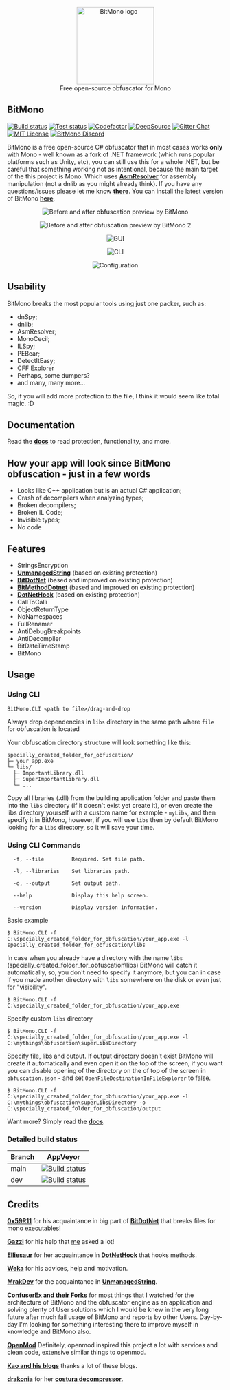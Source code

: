 <p align="center">
  <img src="https://raw.githubusercontent.com/sunnamed434/BitMono/main/resources/logo/BitMonoLogo.png" alt="BitMono logo" width="180" /><br>
  Free open-source obfuscator for Mono<br>
</p>

## BitMono
[![Build status][image_appveyor_main]][appveyor_main_build]
[![Test status][image_test]][test]
[![Codefactor][image_codefactor]][codefactor]
[![DeepSource][image_deepsource]][deepsource]
[![Gitter Chat][image_gitter]][gitter]
[![MIT License][image_license]][license]
[![BitMono Discord][image_bitmono_discord]][bitmono_discord]

BitMono is a free open-source C# obfuscator that in most cases works **only** with Mono - well known as a fork of .NET framework (which runs popular platforms such as Unity, etc), you can still use this for a whole .NET, but be careful that something working not as intentional, because the main target of the this project is Mono. Which uses **[AsmResolver][asmresolver]** for assembly manipulation (not a dnlib as you might already think). If you have any questions/issues please let me know **[there][bitmono_issues]**. You can install the latest version of BitMono **[here][bitmono_releases]**.

<p align="center">
<img src="https://raw.githubusercontent.com/sunnamed434/BitMono/main/resources/images/preview/before-after.png"
  alt="Before and after obfuscation preview by BitMono">
</p>

<p align="center">
<img src="https://raw.githubusercontent.com/sunnamed434/BitMono/main/resources/images/preview/before-after-2.png"
  alt="Before and after obfuscation preview by BitMono 2">
</p>

<p align="center">
<img src="https://raw.githubusercontent.com/sunnamed434/BitMono/main/resources/images/preview/GUI.png"
  alt="GUI">
</p>

<p align="center">
<img src="https://raw.githubusercontent.com/sunnamed434/BitMono/main/resources/images/preview/CLI.png"
  alt="CLI">
</p>

<p align="center">
<img src="https://raw.githubusercontent.com/sunnamed434/BitMono/main/resources/images/preview/configuration.png"
  alt="Configuration">
</p>

## Usability
BitMono breaks the most popular tools using just one packer, such as:
- dnSpy;
- dnlib;
- AsmResolver;
- MonoCecil;
- ILSpy;
- PEBear;
- DetectItEasy;
- CFF Explorer
- Perhaps, some dumpers?
- and many, many more...

So, if you will add more protection to the file, I think it would seem like total magic. :D

## Documentation
Read the **[docs][bitmono_docs]** to read protection, functionality, and more.

## How your app will look since BitMono obfuscation - just in a few words
* Looks like C++ application but is an actual C# application;
* Crash of decompilers when analyzing types;
* Broken decompilers;
* Broken IL Code;
* Invisible types;
* No code

## Features
* StringsEncryption
* **[UnmanagedString][unmanagedstring_source]** (based on existing protection)
* **[BitDotNet][bitdotnet_source]** (based and improved on existing protection)
* **[BitMethodDotnet][bitmethoddotnet_source]** (based and improved on existing protection)
* **[DotNetHook][dotnethook_source]** (based on existing protection)
* CallToCalli
* ObjectReturnType
* NoNamespaces
* FullRenamer
* AntiDebugBreakpoints
* AntiDecompiler
* BitDateTimeStamp
* BitMono

## Usage

### Using CLI
`BitMono.CLI <path to file>/drag-and-drop`

Always drop dependencies in `libs` directory in the same path where `file` for obfuscation is located

Your obfuscation directory structure will look something like this:
```
specially_created_folder_for_obfuscation/
├─ your_app.exe
└─ libs/
  ├─ ImportantLibrary.dll
  ├─ SuperImportantLibrary.dll
  └─ ...
```

Copy all libraries (.dll) from the building application folder and paste them into the `libs` directory (if it doesn't exist yet create it), or even create the libs directory yourself with a custom name for example - `myLibs`, and then specify it in BitMono, however, if you will use `libs` then by default BitMono looking for a `libs` directory, so it will save your time.

### Using CLI Commands
```console
  -f, --file         Required. Set file path.

  -l, --libraries    Set libraries path.

  -o, --output       Set output path.

  --help             Display this help screen.

  --version          Display version information.
```

Basic example
```console
$ BitMono.CLI -f C:\specially_created_folder_for_obfuscation/your_app.exe -l specially_created_folder_for_obfuscation/libs
```

In case when you already have a directory with the name `libs` (specially_created_folder_for_obfuscation\libs) BitMono will catch it automatically, so, you don't need to specify it anymore, but you can in case if you made another directory with `libs` somewhere on the disk or even just for "visibility".
```console
$ BitMono.CLI -f C:\specially_created_folder_for_obfuscation/your_app.exe
```

Specify custom `libs` directory
```console
$ BitMono.CLI -f C:\specially_created_folder_for_obfuscation/your_app.exe -l C:\mythings\obfuscation\superLibsDirectory
```

Specify file, libs and output. If output directory doesn't exist BitMono will create it automatically and even open it on the top of the screen, if you want you can disable opening of the directory on the of top of the screen in `obfuscation.json` - and set `OpenFileDestinationInFileExplorer` to false.
```console
$ BitMono.CLI -f C:\specially_created_folder_for_obfuscation/your_app.exe -l C:\mythings\obfuscation\superLibsDirectory -o C:\specially_created_folder_for_obfuscation/output
```

Want more? Simply read the **[docs][bitmono_docs]**.

### Detailed build status
| Branch | AppVeyor                                                    |
|--------|-------------------------------------------------------------|
| main   | [![Build status][image_appveyor_main]][appveyor_main_build] |
| dev    | [![Build status][image_appveyor_dev]][appveyor_dev_build]   |

Credits
-------
**[0x59R11][author_0x59r11]** for his acquaintance in big part of **[BitDotNet][bitdotnet_source]** that breaks files for mono executables!

**[Gazzi][author_gazzi]** for his help that [me][author_sunnamed434] asked a lot!

**[Elliesaur][author_ellisaur]** for her acquaintance in **[DotNetHook][dotnethook_source]** that hooks methods.

**[Weka][author_naweka]** for his advices, help and motivation.

**[MrakDev][author_mrakdev]** for the acquaintance in **[UnmanagedString][unmanagedstring_source]**.

**[ConfuserEx and their Forks][confuserex_source]** for most things that I watched for the architecture of BitMono and the obfuscator engine as an application and solving plenty of User solutions which I would be knew in the very long future after much fail usage of BitMono and reports by other Users. Day-by-day I'm looking for something interesting there to improve myself in knowledge and BitMono also.

**[OpenMod][openmod_source]** Definitely, openmod inspired this project a lot with services and clean code, extensive similar things to openmod.

**[Kao and his blogs][author_kao_blog]** thanks a lot of these blogs.

**[drakonia][author_drakonia]** for her **[costura decompressor][simple_costura_decompressor_source]**.

[test]: https://ci.appveyor.com/project/sunnamed434/bitmono/branch/main/tests
[codefactor]: https://www.codefactor.io/repository/github/sunnamed434/bitmono/overview/main
[deepsource]: https://deepsource.io/gh/sunnamed434/BitMono/?ref=repository-badge
[gitter]: https://gitter.im/BitMonoSpeech/community?utm_source=badge&utm_medium=badge&utm_campaign=pr-badge&utm_content=badge
[license]: https://github.com/sunnamed434/BitMono/blob/main/LICENSE
[previews]: https://github.com/sunnamed434/BitMono/blob/main/PREVIEWS.md
[asmresolver]: https://github.com/Washi1337/AsmResolver
[bitmono_issues]: https://github.com/sunnamed434/BitMono/issues
[bitmono_releases]: https://github.com/sunnamed434/BitMono/releases
[bitmono_docs]: https://bitmono.readthedocs.io/en/latest/
[bitdotnet_source]: https://github.com/0x59R11/BitDotNet
[bitmethoddotnet_source]: https://github.com/sunnamed434/BitMethodDotnet
[dotnethook_source]: https://github.com/Elliesaur/DotNetHook
[openmod_source]: https://github.com/openmod/openmod
[confuserex_source]: https://github.com/yck1509/ConfuserEx
[simple_costura_decompressor_source]: https://github.com/dr4k0nia/Simple-Costura-Decompressor
[unmanagedstring_source]: https://github.com/MrakDev/UnmanagedString
[author_0x59r11]: https://github.com/0x59R11
[author_gazzi]: https://github.com/GazziFX
[author_ellisaur]: https://github.com/Elliesaur
[author_naweka]: https://github.com/naweka
[author_mrakdev]: https://github.com/MrakDev
[author_kao_blog]: https://lifeinhex.com/
[author_drakonia]: https://github.com/dr4k0nia
[author_sunnamed434]: https://github.com/sunnamed434
[appveyor_main_build]: https://ci.appveyor.com/project/sunnamed434/bitmono/branch/main
[appveyor_dev_build]: https://ci.appveyor.com/project/sunnamed434/bitmono/branch/dev
[bitmono_discord]: https://discord.gg/sFDHd47St4

[image_build]: https://ci.appveyor.com/api/projects/status/8jh35hfno6riq25j?svg=true&style=plastic
[image_test]: https://img.shields.io/appveyor/tests/sunnamed434/bitmono/main
[image_codefactor]: https://www.codefactor.io/repository/github/sunnamed434/bitmono/badge/main
[image_deepsource]: https://deepsource.io/gh/sunnamed434/BitMono.svg/?label=active+issues&show_trend=true&token=_FJf25YbtCpPyX7SRveXCaGd
[image_gitter]: https://badges.gitter.im/BitMonoSpeech/community.svg?style=plastic
[image_license]: https://img.shields.io/github/license/sunnamed434/bitmono
[image_appveyor_main]: https://ci.appveyor.com/api/projects/status/8jh35hfno6riq25j/branch/main?svg=true
[image_appveyor_dev]: https://ci.appveyor.com/api/projects/status/b9rm3l7kduryjgcj/branch/dev?svg=true
[image_bitmono_discord]: https://img.shields.io/discord/1086240163321106523?label=discord&logo=discord